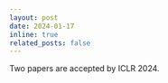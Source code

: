 ```yaml
---
layout: post
date: 2024-01-17
inline: true
related_posts: false
---
```


Two papers are accepted by ICLR 2024.
